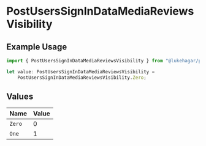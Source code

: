# PostUsersSignInDataMediaReviewsVisibility

## Example Usage

```typescript
import { PostUsersSignInDataMediaReviewsVisibility } from "@lukehagar/plexjs";

let value: PostUsersSignInDataMediaReviewsVisibility =
    PostUsersSignInDataMediaReviewsVisibility.Zero;
```

## Values

| Name   | Value  |
| ------ | ------ |
| `Zero` | 0      |
| `One`  | 1      |